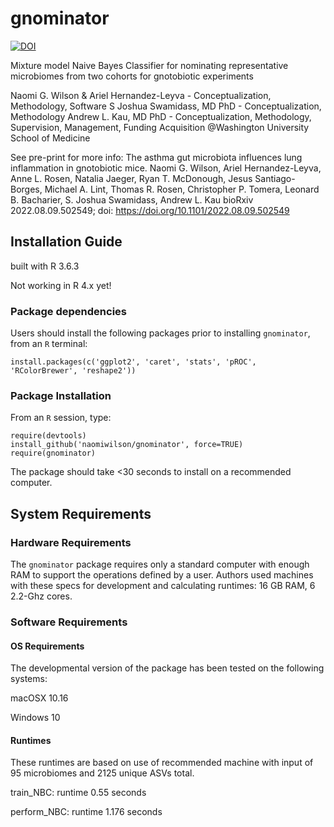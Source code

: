 gnominator
==============================
[![DOI](https://zenodo.org/badge/366433171.svg)](https://zenodo.org/badge/latestdoi/366433171)

Mixture model Naive Bayes Classifier for nominating representative microbiomes from two cohorts for gnotobiotic experiments

Naomi G. Wilson & Ariel Hernandez-Leyva - Conceptualization, Methodology, Software
S Joshua Swamidass, MD PhD - Conceptualization, Methodology
Andrew L. Kau, MD PhD - Conceptualization, Methodology, Supervision, Management, Funding Acquisition
@Washington University School of Medicine

See pre-print for more info: 
The asthma gut microbiota influences lung inflammation in gnotobiotic mice. 
Naomi G. Wilson, Ariel Hernandez-Leyva, Anne L. Rosen, Natalia Jaeger, Ryan T. McDonough, Jesus Santiago-Borges, Michael A. Lint, Thomas R. Rosen, Christopher P. Tomera, Leonard B. Bacharier, S. Joshua Swamidass, Andrew L. Kau
bioRxiv 2022.08.09.502549; doi: https://doi.org/10.1101/2022.08.09.502549

## Installation Guide

built with R 3.6.3

Not working in R 4.x yet!

### Package dependencies

Users should install the following packages prior to installing `gnominator`, from an `R` terminal:

```
install.packages(c('ggplot2', 'caret', 'stats', 'pROC', 'RColorBrewer', 'reshape2'))
```

### Package Installation

From an `R` session, type:

```
require(devtools)
install_github('naomiwilson/gnominator', force=TRUE)
require(gnominator)
```

The package should take <30 seconds to install on a recommended computer. 

## System Requirements

### Hardware Requirements

The `gnominator` package requires only a standard computer with enough RAM to support the operations defined by a user. Authors used machines with these specs for development and calculating runtimes: 16 GB RAM, 6 2.2-Ghz cores.

### Software Requirements

#### OS Requirements

The developmental version of the package has been tested on the following systems:

macOSX 10.16

Windows 10

#### Runtimes
These runtimes are based on use of recommended machine with input of 95 microbiomes and 2125 unique ASVs total.

train_NBC: runtime 0.55 seconds

perform_NBC: runtime 1.176 seconds

